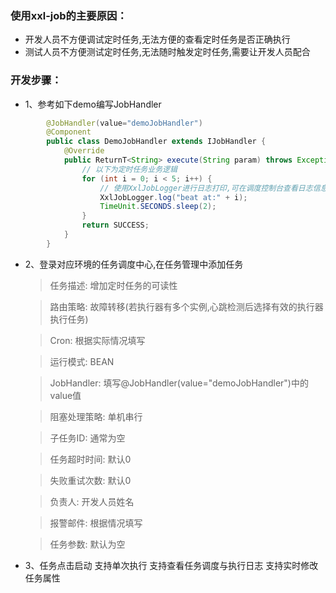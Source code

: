 ### 使用xxl-job的主要原因：
 * 开发人员不方便调试定时任务,无法方便的查看定时任务是否正确执行
 * 测试人员不方便测试定时任务,无法随时触发定时任务,需要让开发人员配合

### 开发步骤：
 * 1、参考如下demo编写JobHandler
```java
        @JobHandler(value="demoJobHandler")
        @Component
        public class DemoJobHandler extends IJobHandler {
        	@Override
        	public ReturnT<String> execute(String param) throws Exception {
        	    // 以下为定时任务业务逻辑
        		for (int i = 0; i < 5; i++) {
        		    // 使用XxlJobLogger进行日志打印,可在调度控制台查看日志信息
        			XxlJobLogger.log("beat at:" + i);
        			TimeUnit.SECONDS.sleep(2);
        		}
        		return SUCCESS;
        	}
        }
```

 * 2、登录对应环境的任务调度中心,在任务管理中添加任务
    >任务描述: 增加定时任务的可读性
    
    >路由策略: 故障转移(若执行器有多个实例,心跳检测后选择有效的执行器执行任务)
    
    >Cron: 根据实际情况填写
    
    >运行模式: BEAN
    
    >JobHandler: 填写@JobHandler(value="demoJobHandler")中的value值
    
    >阻塞处理策略: 单机串行
    
    >子任务ID: 通常为空
    
    >任务超时时间: 默认0
    
    >失败重试次数: 默认0
    
    >负责人: 开发人员姓名
    
    >报警邮件: 根据情况填写
    
    >任务参数: 默认为空
    
 * 3、任务点击启动
    支持单次执行
    支持查看任务调度与执行日志
    支持实时修改任务属性